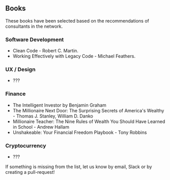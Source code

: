 ## Books

These books have been selected based on the recommendations of consultants in the network.

### Software Development
* Clean Code - Robert C. Martin.
* Working Effectively with Legacy Code - Michael Feathers.

### UX / Design
* ???

### Finance
* The Intelligent Investor by Benjamin Graham
* The Millionaire Next Door: The Surprising Secrets of America's Wealthy - Thomas J. Stanley, William D. Danko
* Millionaire Teacher: The Nine Rules of Wealth You Should Have Learned in School - Andrew Hallam
* Unshakeable: Your Financial Freedom Playbook - Tony Robbins

### Cryptocurrency
* ???

If something is missing from the list, let us know by email, Slack or by creating a pull-request!